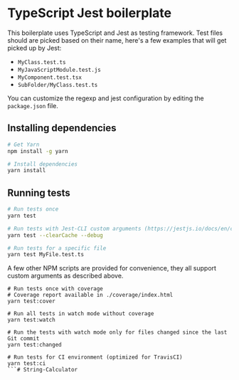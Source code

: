 # TypeScript Jest boilerplate

This boilerplate uses TypeScript and Jest as testing framework.
Test files should are picked based on their name, here's a few examples that will get picked up by Jest:

- `MyClass.test.ts`
- `MyJavaScriptModule.test.js`
- `MyComponent.test.tsx`
- `SubFolder/MyClass.test.ts`

You can customize the regexp and jest configuration by editing the `package.json` file.

## Installing dependencies

```bash
# Get Yarn
npm install -g yarn

# Install dependencies
yarn install
```

## Running tests

```bash
# Run tests once
yarn test

# Run tests with Jest-CLI custom arguments (https://jestjs.io/docs/en/cli.html)
yarn test --clearCache --debug

# Run tests for a specific file
yarn test MyFile.test.ts
```

A few other NPM scripts are provided for convenience, they all support custom arguments as described above.

```
# Run tests once with coverage
# Coverage report available in ./coverage/index.html
yarn test:cover

# Run all tests in watch mode without coverage
yarn test:watch

# Run the tests with watch mode only for files changed since the last Git commit
yarn test:changed

# Run tests for CI environment (optimized for TravisCI)
yarn test:ci
```# String-Calculator
